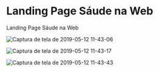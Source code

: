 # Landing Page Sáude na Web

Landing Page Sáude na Web

![Captura de tela de 2019-05-12 11-43-06](https://user-images.githubusercontent.com/27355729/57583875-7dc80180-74ab-11e9-9893-00d74e517a36.png)

![Captura de tela de 2019-05-12 11-43-17](https://user-images.githubusercontent.com/27355729/57583878-828cb580-74ab-11e9-8a80-a1e2a04ae489.png)

![Captura de tela de 2019-05-12 11-43-43](https://user-images.githubusercontent.com/27355729/57583882-84ef0f80-74ab-11e9-8ac3-c9c3a0d8ee7e.png)
